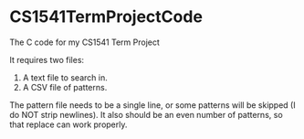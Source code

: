 CS1541TermProjectCode
=====================

The C code for my CS1541 Term Project

It requires two files:
1. A text file to search in.
2. A CSV file of patterns.

The pattern file needs to be a single line, or some patterns will be skipped (I do NOT strip newlines).  It also should be an even number of patterns, so that replace can work properly.



